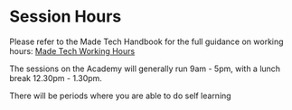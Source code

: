 # Session Hours

Please refer to the Made Tech Handbook for the full guidance on working hours: [Made Tech Working Hours](https://github.com/madetech/handbook/blob/master/benefits/working_hours.md) 

The sessions on the Academy will generally run 9am - 5pm, with a lunch break 12.30pm - 1.30pm.

There will be periods where you are able to do self learning